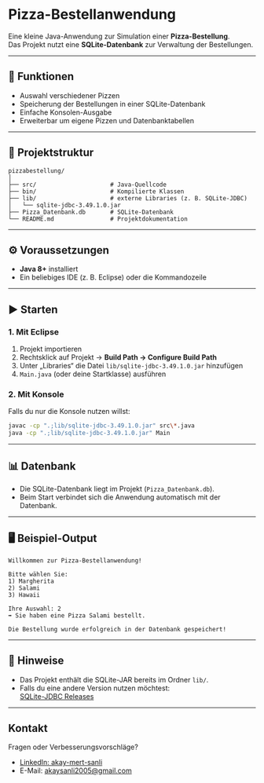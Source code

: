 # Pizza-Bestellanwendung

Eine kleine Java-Anwendung zur Simulation einer **Pizza-Bestellung**.  
Das Projekt nutzt eine **SQLite-Datenbank** zur Verwaltung der Bestellungen.

---

## 🚀 Funktionen
- Auswahl verschiedener Pizzen
- Speicherung der Bestellungen in einer SQLite-Datenbank
- Einfache Konsolen-Ausgabe
- Erweiterbar um eigene Pizzen und Datenbanktabellen

---

## 📂 Projektstruktur
```
pizzabestellung/
│
├── src/                     # Java-Quellcode
├── bin/                     # Kompilierte Klassen
├── lib/                     # externe Libraries (z. B. SQLite-JDBC)
│   └── sqlite-jdbc-3.49.1.0.jar
├── Pizza_Datenbank.db       # SQLite-Datenbank
└── README.md                # Projektdokumentation
```

---

## ⚙️ Voraussetzungen
- **Java 8+** installiert  
- Ein beliebiges IDE (z. B. Eclipse) oder die Kommandozeile  

---

## ▶️ Starten

### 1. Mit Eclipse
1. Projekt importieren  
2. Rechtsklick auf Projekt → **Build Path → Configure Build Path**  
3. Unter „Libraries“ die Datei `lib/sqlite-jdbc-3.49.1.0.jar` hinzufügen  
4. `Main.java` (oder deine Startklasse) ausführen  

### 2. Mit Konsole
Falls du nur die Konsole nutzen willst:  
```bash
javac -cp ".;lib/sqlite-jdbc-3.49.1.0.jar" src\*.java
java -cp ".;lib/sqlite-jdbc-3.49.1.0.jar" Main
```

---

## 📊 Datenbank
- Die SQLite-Datenbank liegt im Projekt (`Pizza_Datenbank.db`).  
- Beim Start verbindet sich die Anwendung automatisch mit der Datenbank.  

---

## 🖥️ Beispiel-Output
```text
Willkommen zur Pizza-Bestellanwendung!

Bitte wählen Sie:
1) Margherita
2) Salami
3) Hawaii

Ihre Auswahl: 2
➡️ Sie haben eine Pizza Salami bestellt.

Die Bestellung wurde erfolgreich in der Datenbank gespeichert!
```

---

## 📝 Hinweise
- Das Projekt enthält die SQLite-JAR bereits im Ordner `lib/`.  
- Falls du eine andere Version nutzen möchtest:  
  [SQLite-JDBC Releases](https://github.com/xerial/sqlite-jdbc)  

---

## Kontakt
Fragen oder Verbesserungsvorschläge?  
- [LinkedIn: akay-mert-sanli](https://www.linkedin.com/in/akay-mert-sanli/)
- E-Mail: [akaysanli2005@gmail.com](mailto:akaysanli2005@gmail.com)
